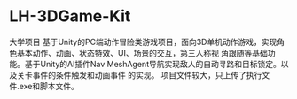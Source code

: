# LH-3DGame-Kit
大学项目     基于Unity的PC端动作冒险类游戏项目，面向3D单机动作游戏，实现角色基本动作、动画、状态特效、UI、场景的交互，第三人称视 角跟随等基础功能。基于Unity的AI插件Nav MeshAgent导航实现敌人的自动寻路和目标锁定。以及关卡事件的条件触发和动画事件 的实现。
项目文件较大，只上传了执行文件.exe和脚本文件。
